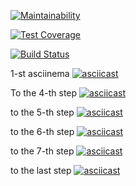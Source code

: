 [![Maintainability](https://api.codeclimate.com/v1/badges/c287e2765f3f3ba0eef5/maintainability)](https://codeclimate.com/github/ShafigullinIK/python-project-lvl1/maintainability)

[![Test Coverage](https://api.codeclimate.com/v1/badges/c287e2765f3f3ba0eef5/test_coverage)](https://codeclimate.com/github/ShafigullinIK/python-project-lvl1/test_coverage)

[![Build Status](https://travis-ci.org/ShafigullinIK/python-project-lvl1.svg?branch=master)](https://travis-ci.org/ShafigullinIK/python-project-lvl1)

1-st asciinema
[![asciicast](https://asciinema.org/a/cQb4zNHL1Ce1TwPtAseaKY0Fx.svg)](https://asciinema.org/a/cQb4zNHL1Ce1TwPtAseaKY0Fx)

To the 4-th step
[![asciicast](https://asciinema.org/a/h7zVZHdiLXocu4BnkfM24k501.svg)](https://asciinema.org/a/h7zVZHdiLXocu4BnkfM24k501)

to the 5-th step
[![asciicast](https://asciinema.org/a/z8hQPXHm5A6iabXdzlha8BkQB.svg)](https://asciinema.org/a/z8hQPXHm5A6iabXdzlha8BkQB)

to the 6-th step
[![asciicast](https://asciinema.org/a/devSOJfcSvzBsNCDvLTFnfOr3.svg)](https://asciinema.org/a/devSOJfcSvzBsNCDvLTFnfOr3)

to the 7-th step
[![asciicast](https://asciinema.org/a/BmhZZTAGRqRI1YhEUXkQSFVf4.svg)](https://asciinema.org/a/BmhZZTAGRqRI1YhEUXkQSFVf4)

to the last step
[![asciicast](https://asciinema.org/a/XQOWX5xs4imk7auwWOgAhZWPV.svg)](https://asciinema.org/a/XQOWX5xs4imk7auwWOgAhZWPV)

